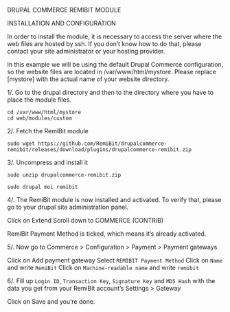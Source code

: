 DRUPAL COMMERCE REMIBIT MODULE 

INSTALLATION AND CONFIGURATION


In order to install the module, it is necessary to access the server where the web files are hosted by ssh. If you don’t know how to do that, please contact your site administrator or your hosting provider.

In this example we will be using the default Drupal Commerce configuration, so the website files are located in /var/www/html/mystore. Please replace [mystore] with the actual name of your website directory.

1/. Go to the drupal directory and then to the directory where you have to place the module files.

```
cd /var/www/html/mystore
cd web/modules/custom
```

2/. Fetch the RemiBit module

```
sudo wget https://github.com/RemiBit/drupalcommerce-remibit/releases/download/plugins/drupalcommerce-remibit.zip
```

3/. Uncompress and install it

```
sudo unzip drupalcommerce-remibit.zip

sudo drupal moi remibit
```


4/. The RemiBit module is now installed and activated. To verify that, please go to your drupal site administration panel. 

Click on Extend
Scroll down to COMMERCE (CONTRIB)

RemiBit Payment Method is ticked, which means it’s already activated.


5/. Now go to Commerce > Configuration > Payment > Payment gateways

Click on Add payment gateway
Select ``REMIBIT Payment Method``
Click on ``Name`` and write ``RemiBit``
Click on ``Machine-readable name`` and write ``remibit``

6/. Fill up ``Login ID``, ``Transaction Key``, ``Signature Key`` and ``MD5 Hash`` with the data you get from your RemiBit account’s Settings > Gateway

Click on Save and you’re done.

